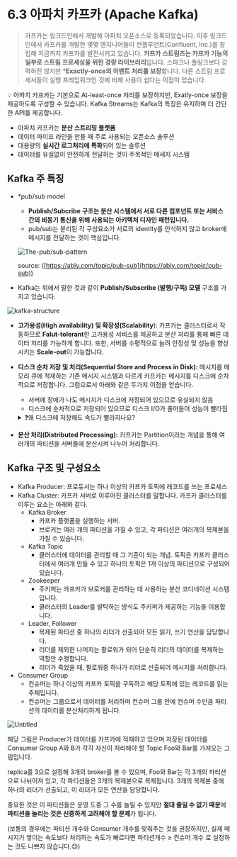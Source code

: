 # 6.3 아파치 카프카 (Apache Kafka)

> 카프카는 링크드인에서 개발해 아파치 오픈소스로 등록되었습니다. 이후 링크드인에서 카프카를 개발한 몇몇 엔지니어들이 컨플루언트(Confluent, Inc.)를 창립해 지금까지 카프카를 발전시키고 있습니다. **카프카 스트림즈는 카프카 기능의 일부로 스트림 프로세싱을 위한 경량 라이브러리**입니다. 스파크나 플링크보다 강력하진 않지만 ***Exactly-once의 이벤트 처리를 보장**합니다. 다른 스트림 프로세서들이 실행 프레임워크인 것에 비해 사용이 쉽다는 이점이 있습니다.
> 


<aside>
💡 아파치 카프카는 기본으로 At-least-once 처리를 보장하지만, Exatly-once 보장을 제공하도록 구성할 수 있습니다.
Kafka Streams는 Kafka의 특징은 유지하며 더 간단한 API를 제공합니다.
</aside>


- 아파치 카프카는 **분산 스트리밍 플랫폼**
- 데이터 파이프 라인을 만들 때 주로 사용되는 오픈소스 솔루션
- 대용량의 **실시간 로그처리에 특화**되어 있는 솔루션
- 데이터를 유실없이 안전하게 전달하는 것이 주목적인 메세지 시스템


## Kafka 주 특징

- *pub/sub model
    - **Publish/Subcribe 구조는 분산 시스템에서 서로 다른 컴포넌트 또는 서비스 간의 비동기 통신을 위해 사용되는 아키텍처 디자인 패턴입니다.**
    - pub/sub는 분리된 각 구성요소가 서로의 identity를 인식하지 않고 broker에 메시지를 전달하는 것이 핵심입니다.
    
    ![The-pub/sub-pattern](images/3.1_pubsubpattern.png)
    
    source:  ([https://ably.com/topic/pub-sub](https://ably.com/topic/pub-sub))
    
- Kafka는 위에서 말한 것과 같이 **Publish/Subscribe (발행/구독) 모델** 구조를 가지고 있습니다.

![kafka-structure](images/3.2_kafkastructure.png)

- **고가용성(High availability) 및 확장성(Scalability**): 카프카는 클러스터로서 작동하므로 **Falut-tolerant**한 고가용성 서비스를 제공하고 분산 처리를 통해 빠른 데이터 처리를 가능하게 합니다.
또한, 서버를 수평적으로 늘려 안정성 및 성능을 향상시키는 **Scale-out**이 가능합니다.
- **디스크 순차 저장 및 처리(Sequential Store and Process in Disk):** 메시지를 메모리 큐에 적재하는 기존 메시지 시스템과 다르게 카프카는 메시지를 디스크에 순차적으로 저장합니다. 그럼으로서 아래와 같은 두가지 이점을 얻습니다.
    - 서버에 장애가 나도 메시지가 디스크에 저장되어 있으므로 유실되지 않음
    - 디스크에 순차적으로 저장되어 있으므로 디스크 I/O가 줄어들어 성능이 빨라짐
    <details>
        <summary>❓왜 디스크에 저장해도 속도가 빨라지나요?</summary>
        Kafka가 Disk I/O를 사용하더라도 속도가 빠른 이유는 최적화 기술이 결합되어 있기 때문입니다.  

        1. Disk에 데이터를 순차적으로 쓰기때문에 랜덤 액세스가 줄어듦
        2. Kafka는 데이터를 배치로 처리함. 작은 메세지를 일괄적으로 처리하여 Disk I/O를 줄임
        3. Disk에서 데이터를 읽을 때 메모리 캐시를 사용함
        4. 프로듀서와 컨슈머의 버퍼링을 사용하여 빠른 데이터 전송을 제공함
    </details>
- **분산 처리(Distributed Processing):** 카프카는 Partition이라는 개념을 통해 여러개의 파티션을 서버들에 분산시켜 나누어 처리합니다.

## Kafka 구조 및 구성요소

- Kafka Producer: 프로듀서는 하나 이상의 카프카 토픽에 레코드를 쓰는 프로세스
- Kafka Cluster: 카프카 서버로 이루어진 클러스터를 말합니다. 
카프카 클러스터를 이루는 요소는 아래와 같다.
    - Kafka Broker
        - 카프카 플랫폼을 실행하는 서버.
        - 브로커는 여러 개의 파티션을 가질 수 있고, 각 파티션은 여러개의 복제본을 가질 수 있습니다.
    - Kafka Topic
        - 클러스터에 데이터를 관리할 때 그 기준이 되는 개념. 토픽은 카프카 클러스터에서 여러개 만들 수 있고 하나의 토픽은 1개 이상의 파티션으로 구성되어 있습니다.
    - Zookeeper
        - 주키퍼는 카프카가 브로커를 관리하는 데 사용하는 분산 코디네이션 시스템입니다.
        - 클러스터의 Leader를 발탁하는 방식도 주키퍼가 제공하는 기능을 이용합니다.
    - Leader, Follower
        - 복제된 파티션 중 하나의 리더가 선출되어 모든 읽기, 쓰기 연산을 담당합니다.
        - 리더를 제외한 나머지는 팔로워가 되어 단순히 리더의 데이터를 복제하는 역할만 수행합니다.
        - 리더가 죽었을 때, 팔로워중 하나가 리더로 선출되어 메시지를 처리합니다.
- Consumer Group
    - 컨슈머는 하나 이상의 카프카 토픽을 구독하고 해당 토픽에 있는 레코드를 읽는 주체입니다.
    - 컨슈머는 그룹으로서 데이터를 처리하며 컨슈머 그룹 안에 컨슈머 수만큼 파티션의 데이터를 분산처리하게 됩니다.

![Untitled](images/3.3_kafkastructure2.png)

해당 그림은 Producer가 데이터를 카프카에 적재하고 있으며 저장된 데이터를 Consumer Group A와 B가 각각 자신이 처리해야 할 Topic Foo와 Bar를 가져오는 그림입니다.

replica를 3으로 설정해 3개의 broker를 볼 수 있으며, Foo와 Bar는 각 3개의 파티션으로 나뉘어져 있고, 각 파티션들은 3개의 복제본으로 복제됩니다. 3개의 복제본 중에 하나의 리더가 선출되고, 이 리더가 모든 연산을 담당합니다.

중요한 것은 이 파티션들은 운영 도중 그 수를 늘릴 수 있지만 **절대 줄일 수 없기 때문**에 **파티션을 늘리는 것은 신중하게 고려해야 할 문제**가 됩니다.

(보통의 경우에는 파티션 개수와 Consumer 개수를 맞춰주는 것을 권장하지만, 실제 메시지가 쌓이는 속도보다 처리하는 속도가 빠르다면 파티션개수 ≥ 컨슈머 개수 로 설정하는 것도 나쁘지 않습니다.😊)


<script src="https://utteranc.es/client.js"
        repo="ehddnr301/data-engineering-for-everybody"
        issue-term="pathname"
        label="comments"
        theme="preferred-color-scheme"
        crossorigin="anonymous"
        async>
</script>